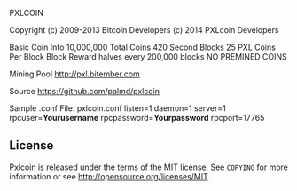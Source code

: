 ﻿PXLCOIN

Copyright (c) 2009-2013 Bitcoin Developers
(c) 2014 PXLcoin Developers

Basic Coin Info
10,000,000 Total Coins
420 Second Blocks
25 PXL Coins Per Block
Block Reward halves every 200,000 blocks
NO PREMINED COINS

Mining Pool
http://pxl.bitember.com

Source
https://github.com/palmd/pxlcoin

Sample .conf File: pxlcoin.conf
listen=1
daemon=1
server=1
rpcuser=**Yourusername**
rpcpassword=**Yourpassword**
rpcport=17765

License
-------

Pxlcoin is released under the terms of the MIT license. See `COPYING` for more
information or see http://opensource.org/licenses/MIT.